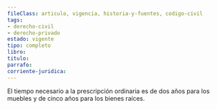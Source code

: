 ```yaml
---
fileClass: articulo, vigencia, historia-y-fuentes, codigo-civil
tags:
- derecho-civil
- derecho-privado
estado: vigente
tipo: completo
libro:
titulo:
parrafo:
corriente-juridica:
---
```

El tiempo necesario a la prescripción ordinaria es de dos años para los muebles y de cinco años para los bienes raíces.